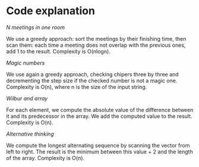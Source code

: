 # Code explanation

*N meetings in one room*

We use a greedy approach: sort the meetings by their finishing time, then scan them: each time a meeting does not overlap with the previous ones, add 1 to the result. Complexity is O(nlogn).

*Magic numbers*

We use again a greedy approach, checking chipers three by three and decrementing the step size if the checked number is not a magic one. Complexity is O(n), where n is the size of the input string.

*Wilbur and array*

For each element, we compute the absolute value of the difference between it and its predecessor in the array. We add the computed value to the result. Complexity is O(n).

*Alternative thinking*

We compute the longest alternating sequence by scanning the vector from left to right. The result is the minimum between this value + 2 and the length of the array. Complexity is O(n).
